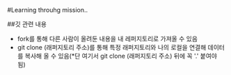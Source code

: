 #Learning throuhg mission..

##깃 관련 내용
- fork를 통해 다른 사람이 올려둔 내용을 내 레퍼지토리로 가져올 수 있음
- git clone (래퍼지토리 주소)를 통해 특정 래퍼지토리와 나의 로컬을 연결해 데이터를 복사해 올 수 있음(*단 여기서 git clone (래퍼지토리 주소) 뒤에 꼭 '.' 붙여야 됨)
  

